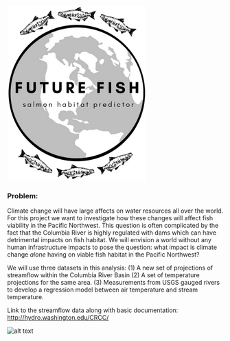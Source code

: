 ![alt text](https://github.com/UWSEDS-aut17/uwseds-group-nw-climate-crew/blob/Katie/futurefish/resources/images/logo_3.png?style=centerme) 

### Problem:
Climate change will have large affects on water resources all over the world. For this project we want to investigate how these changes will affect fish viability in the Pacific Northwest. This question is often complicated by the fact that the Columbia River is highly regulated with dams which can have detrimental impacts on fish habitat. We will envision a world without any human infrastructure impacts to pose the question: what impact is climate change _alone_ having on viable fish habitat in the Pacific Northwest?

We will use three datasets in this analysis:
(1) A new set of projections of streamflow within the Columbia River Basin
(2) A set of temperature projections for the same area.
(3) Measurements from USGS gauged rivers to develop a regression model between air temperature and stream temperature.

Link to the streamflow data along with basic documentation: http://hydro.washington.edu/CRCC/

![alt text](http://hydro.washington.edu/CRCC/assets/img/CRBaerial.jpg)
